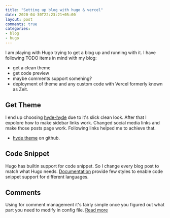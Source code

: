 ```yaml
---
title: "Setting up blog with hugo & vercel"
date: 2020-04-30T22:23:21+05:00
layout: post
comments: true
categories: 
- blog 
- hugo
---
```


I am playing with Hugo trying to get a blog up and running with it. I have following TODO items in mind with my blog:

* get a clean theme
* get code preview
* maybe comments support somehing?
* deployment of theme and any custom code with Vercel formerly known as Zeit.


## Get Theme

I end up choosing [hyde-hyde](https://themes.gohugo.io/hyde-hyde/) due to it's slick clean look. After that I expolore how to make sidebar links work.
Changed social media links and make those posts page work. Following links helped me to achieve that. 

* [hyde theme](https://github.com/htr3n/hyde-hyde) on github.


## Code Snippet

Hugo has builtin support for code snippet. So I change every blog post to match what Hugo needs. [Documentation](https://gohugo.io/content-management/syntax-highlighting/) provide few styles to enable code snippet support for different languages.


## Comments

Using for comment management it's fairly simple once you figured out what part you need to modify in config file. [Read more](https://gohugo.io/content-management/comments/)


